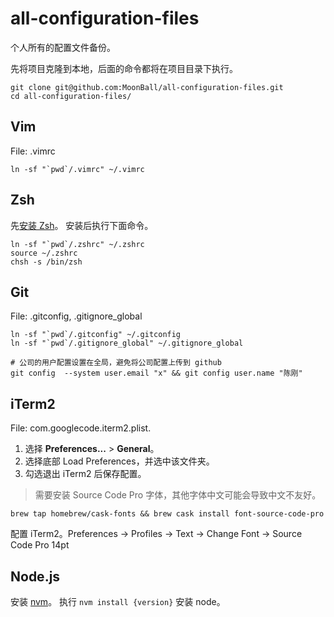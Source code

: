 # all-configuration-files

个人所有的配置文件备份。

先将项目克隆到本地，后面的命令都将在项目目录下执行。

```
git clone git@github.com:MoonBall/all-configuration-files.git
cd all-configuration-files/
```

## Vim

File: .vimrc

```
ln -sf "`pwd`/.vimrc" ~/.vimrc
```

## Zsh

先[安装 Zsh](https://github.com/robbyrussell/oh-my-zsh/wiki/Installing-ZSH)。
安装后执行下面命令。

```
ln -sf "`pwd`/.zshrc" ~/.zshrc
source ~/.zshrc
chsh -s /bin/zsh
```

## Git

File: .gitconfig, .gitignore_global

```
ln -sf "`pwd`/.gitconfig" ~/.gitconfig
ln -sf "`pwd`/.gitignore_global" ~/.gitignore_global

# 公司的用户配置设置在全局，避免将公司配置上传到 github
git config  --system user.email "x" && git config user.name "陈刚"
```

## iTerm2

File: com.googlecode.iterm2.plist.

1. 选择 **Preferences...** > **General**。
2. 选择底部 Load Preferences，并选中该文件夹。
3. 勾选退出 iTerm2 后保存配置。

> 需要安装 Source Code Pro 字体，其他字体中文可能会导致中文不友好。

```
brew tap homebrew/cask-fonts && brew cask install font-source-code-pro
```

配置 iTerm2。Preferences -> Profiles -> Text -> Change Font -> Source Code Pro 14pt

## Node.js

安装 [nvm](https://github.com/creationix/nvm)。
执行 `nvm install {version}` 安装 node。
